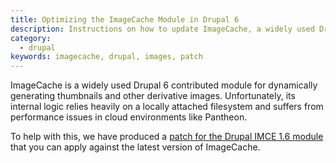 ```yaml
---
title: Optimizing the ImageCache Module in Drupal 6
description: Instructions on how to update ImageCache, a widely used Drupal 6 contributed module.
category:
  - drupal
keywords: imagecache, drupal, images, patch
---
```

ImageCache is a widely used Drupal 6 contributed module for dynamically generating thumbnails and other derivative images. Unfortunately, its internal logic relies heavily on a locally attached filesystem and suffers from performance issues in cloud environments like Pantheon.

To help with this, we have produced a [patch for the Drupal IMCE 1.6 module](https://gist.github.com/tauno/4236123) that you can apply against the latest version of ImageCache.

